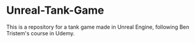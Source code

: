 # Unreal-Tank-Game
This is a repository for a tank game made in Unreal Engine, following Ben Tristem's course in Udemy.
